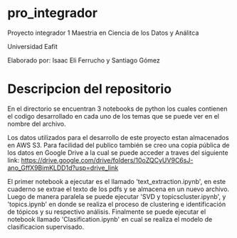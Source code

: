 # pro_integrador
Proyecto integrador 1 Maestria en Ciencia de los Datos y Análitca 

Universidad Eafit

Elaborado por: Isaac Eli Ferrucho y Santiago Gómez
# Descripcion del repositorio
En el directorio se encuentran 3 notebooks de python los cuales contienen el codigo desarrollado en cada uno de los temas que se puede ver en el nombre del archivo. 

Los datos utilizados para el desarrollo de este proyecto estan almacenados en AWS S3. Para facilidad del publico también se creo una copia pública de los datos en Google Drive a la cual se puede acceder a traves del siguiente link: 
https://drive.google.com/drive/folders/10oZQCyUV9C6sJ-ano_GffX9BimKLDD1d?usp=drive_link

El primer notebook a ejecutar es el llamado 'text_extraction.ipynb', en este cuaderno se extrae el texto de los pdfs y se almacena en un nuevo archivo. Luego de manera paralela se puede ejecutar 'SVD y topicscluster.ipynb', y 'topics.ipynb' en donde se realiza el proceso de clustering e identificación de tópicos y su respectivo análisis. Finalmente se puede ejecutar el notebook llamado 'Clasification.ipynb' en cual se realiza el modelo de clasificacion supervisado.
